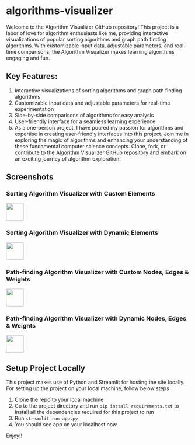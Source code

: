 # algorithms-visualizer

Welcome to the Algorithm Visualizer GitHub repository! 
This project is a labor of love for algorithm enthusiasts like me, providing interactive visualizations of popular sorting algorithms and graph path finding algorithms. 
With customizable input data, adjustable parameters, and real-time comparisons, the Algorithm Visualizer makes learning algorithms engaging and fun.

## Key Features:
1. Interactive visualizations of sorting algorithms and graph path finding algorithms
2. Customizable input data and adjustable parameters for real-time experimentation
3. Side-by-side comparisons of algorithms for easy analysis
4. User-friendly interface for a seamless learning experience
5. As a one-person project, I have poured my passion for algorithms and expertise in creating user-friendly interfaces into this project. Join me in exploring the magic of algorithms and enhancing your understanding of these fundamental computer science concepts. Clone, fork, or contribute to the Algorithm Visualizer GitHub repository and embark on an exciting journey of algorithm exploration!

## Screenshots

### Sorting Algorithm Visualizer with Custom Elements
<img src="https://github.com/Siddgh/algorithms-visualizer/blob/main/assets/sorting_dynamicinput.gif" width="48">

### Sorting Algorithm Visualizer with Dynamic Elements
<img src="https://github.com/Siddgh/algorithms-visualizer/blob/main/assets/sorting_custominput.gif" width="48">

### Path-finding Algorithm Visualizer with Custom Nodes, Edges & Weights
<img src="https://github.com/Siddgh/algorithms-visualizer/blob/main/assets/pathfinding_custominput.gif" width="48">

### Path-finding Algorithm Visualizer with Dynamic Nodes, Edges & Weights
<img src="https://github.com/Siddgh/algorithms-visualizer/blob/main/assets/pathfinding_dynamicinput.gif" width="48">

## Setup Project Locally
This project makes use of Python and Streamlit for hosting the site locally.
For setting up the project on your local machine, follow below steps
1. Clone the repo to your local machine
2. Go to the project directory and run `pip install requirements.txt` to install all the dependencies required for this project to run
3. Run `streamlit run app.py`
4. You should see app on your localhost now.

Enjoy!!
